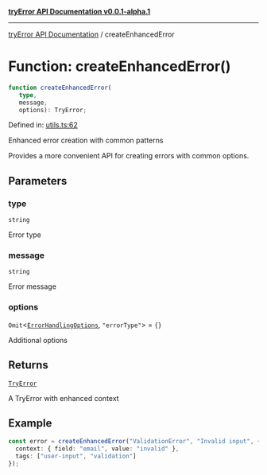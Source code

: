 [**tryError API Documentation v0.0.1-alpha.1**](../index.md)

***

[tryError API Documentation](../index.md) / createEnhancedError

# Function: createEnhancedError()

```ts
function createEnhancedError(
   type, 
   message, 
   options): TryError;
```

Defined in: [utils.ts:62](https://github.com/oconnorjohnson/tryError/blob/e3ae0308069a4fba073f4543d527ad76373db795/src/utils.ts#L62)

Enhanced error creation with common patterns

Provides a more convenient API for creating errors with common options.

## Parameters

### type

`string`

Error type

### message

`string`

Error message

### options

`Omit`\<[`ErrorHandlingOptions`](../interfaces/ErrorHandlingOptions.md), `"errorType"`\> = `{}`

Additional options

## Returns

[`TryError`](../interfaces/TryError.md)

A TryError with enhanced context

## Example

```typescript
const error = createEnhancedError("ValidationError", "Invalid input", {
  context: { field: "email", value: "invalid" },
  tags: ["user-input", "validation"]
});
```
